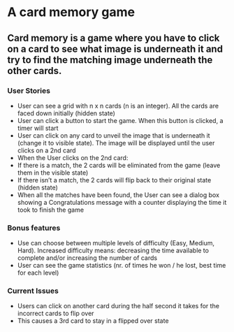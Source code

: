 # A card memory game

## Card memory is a game where you have to click on a card to see what image is underneath it and try to find the matching image underneath the other cards.

### User Stories

- User can see a grid with n x n cards (n is an integer). All the cards are faced down initially (hidden state)
- User can click a button to start the game. When this button is clicked, a timer will start
- User can click on any card to unveil the image that is underneath it (change it to visible state). The image will be displayed until the user clicks on a 2nd card
- When the User clicks on the 2nd card:
- If there is a match, the 2 cards will be eliminated from the game (leave them in the visible state)
- If there isn’t a match, the 2 cards will flip back to their original state (hidden state)
- When all the matches have been found, the User can see a dialog box showing a Congratulations message with a counter displaying the time it took to finish the game

### Bonus features

- Use can choose between multiple levels of difficulty (Easy, Medium, Hard). Increased difficulty means: decreasing the time available to complete and/or increasing the number of cards
- User can see the game statistics (nr. of times he won / he lost, best time for each level)

### Current Issues

- Users can click on another card during the half second it takes for the incorrect cards to flip over
- This causes a 3rd card to stay in a flipped over state
